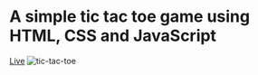 # A simple tic tac toe game using HTML, CSS and JavaScript
[Live](https://yuniel-reyes.github.io/tic-tac-toe/)
![tic-tac-toe](https://user-images.githubusercontent.com/72564293/187030672-aeb591bb-37ca-4eb5-9904-48bef4ef34a9.png)
